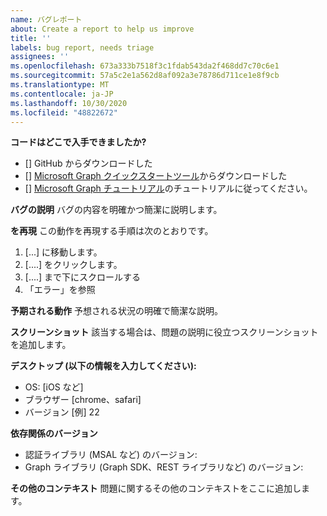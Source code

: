 ```yaml
---
name: バグレポート
about: Create a report to help us improve
title: ''
labels: bug report, needs triage
assignees: ''
ms.openlocfilehash: 673a333b7518f3c1fdab543da2f468dd7c70c6e1
ms.sourcegitcommit: 57a5c2e1a562d8af092a3e78786d711ce1e8f9cb
ms.translationtype: MT
ms.contentlocale: ja-JP
ms.lasthandoff: 10/30/2020
ms.locfileid: "48822672"
---
```

**コードはどこで入手できましたか?**

- [] GitHub からダウンロードした
- [] [Microsoft Graph クイックスタートツール](https://developer.microsoft.com/graph/quick-start)からダウンロードした
- [] [Microsoft Graph チュートリアル](https://docs.microsoft.com/graph/tutorials)のチュートリアルに従ってください。

**バグの説明** バグの内容を明確かつ簡潔に説明します。

**を再現** この動作を再現する手順は次のとおりです。

1. [...] に移動します。
2. [....] をクリックします。
3. [....] まで下にスクロールする
4. 「エラー」を参照

**予期される動作** 予想される状況の明確で簡潔な説明。

**スクリーンショット** 該当する場合は、問題の説明に役立つスクリーンショットを追加します。

**デスクトップ (以下の情報を入力してください):**

- OS: [iOS など]
- ブラウザー [chrome、safari]
- バージョン [例] 22

**依存関係のバージョン**

- 認証ライブラリ (MSAL など) のバージョン:
- Graph ライブラリ (Graph SDK、REST ライブラリなど) のバージョン:

**その他のコンテキスト** 問題に関するその他のコンテキストをここに追加します。
